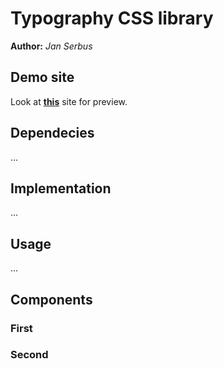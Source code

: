 # Typography CSS library
**Author:** *Jan Serbus*
## Demo site
Look at **[this](https://pslib-cz.github.io/2022l4web-css-typographic-library-janserbus/)** site for preview.
## Dependecies
...
## Implementation
...
## Usage
...
## Components
### First
### Second

